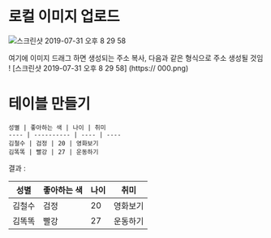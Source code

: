 # 로컬 이미지 업로드 

![스크린샷 2019-07-31 오후 8 29 58](https://user-images.githubusercontent.com/44438752/62208507-0b8ffa80-b3d2-11e9-930f-5800acd7e974.png)

여기에 이미지 드래그 하면 생성되는 주소 복사, 다음과 같은 형식으로 주소 생성될 것임 
    ! [스크린샷 2019-07-31 오후 8 29 58]  (https:// 000.png)


# 테이블 만들기

    성별 | 좋아하는 색 | 나이 | 취미
    ---- | ---------- | ---- | ----
    김철수 | 검정 | 20 | 영화보기
    김똑똑 | 빨강 | 27 | 운동하기

결과 : 

 성별 | 좋아하는 색 | 나이 | 취미
 ---- | ---------- | ---- | ----
 김철수 | 검정 | 20 | 영화보기
 김똑똑 | 빨강 | 27 | 운동하기
